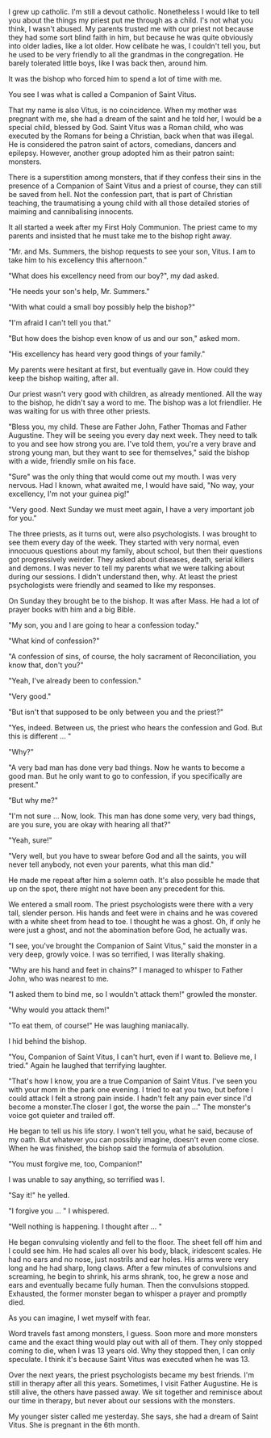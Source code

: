 I grew up catholic. I'm still a devout catholic. Nonetheless I would like to tell you about the things my priest put me through as a child. I's not what you think, I wasn't abused. My parents trusted me with our priest not because they had some sort blind faith in him, but because he was quite obviously into older ladies, like a lot older. How celibate he was, I couldn't tell you, but he used to be very friendly to all the grandmas in the congregation. He barely tolerated little boys, like I was back then, around him. 

It was the bishop who forced him to spend a lot of time with me. 

You see I was what is called a Companion of Saint Vitus. 

That my name is also Vitus, is no coincidence. When my mother was pregnant with me, she had a dream of the saint and he told her, I would be a special child, blessed by God. Saint Vitus was a Roman child, who was executed by the Romans for being a Christian, back when that was illegal. He is considered the patron saint of actors, comedians, dancers and epilepsy. However, another group adopted him as their patron saint: monsters.

There is a superstition among monsters, that if they confess their sins in the presence of a Companion of Saint Vitus and a priest of course, they can still be saved from hell. Not the confession part, that is part of Christian teaching, the traumatising a young child with all those detailed stories of maiming and cannibalising innocents.

It all started a week after my First Holy Communion. The priest came to my parents and insisted that he must take me to the bishop right away. 

"Mr. and Ms. Summers, the bishop requests to see your son, Vitus. I am to take him to his excellency this afternoon."

"What does his excellency need from our boy?", my dad asked.

"He needs your son's help, Mr. Summers."

"With what could a small boy possibly help the bishop?"

"I'm afraid I can't tell you that."

"But how does the bishop even know of us and our son," asked mom.

"His excellency has heard very good things of your family."

My parents were hesitant at first, but eventually gave in. How could they keep the bishop waiting, after all.

Our priest wasn't very good with children, as already mentioned. All the way to the bishop, he didn't say a word to me. The bishop was a lot friendlier. He was waiting for us with three other priests.

"Bless you, my child. These are Father John, Father Thomas and Father Augustine. They will be seeing you every day next week. They need to talk to you and see how strong you are. I've told them, you're a very brave and strong young man, but they want to see for themselves," said the bishop with a wide, friendly smile on his face.

"Sure" was the only thing that would come out my mouth. I was very nervous. Had I known, what awaited me, I would have said, "No way, your excellency, I'm not your guinea pig!"

"Very good. Next Sunday we must meet again, I have a very important job for you."

The three priests, as it turns out, were also psychologists. I was brought to see them every day of the week. They started with very normal, even innocuous questions about my family, about school, but then their questions got progressively weirder. They asked about diseases, death, serial killers and demons. I was never to tell my parents what we were talking about during our sessions. I didn't understand then, why. At least the priest psychologists were friendly and seamed to like my responses. 

On Sunday they brought be to the bishop. It was after Mass. He had a lot of prayer books with him and a big Bible.

"My son, you and I are going to hear a confession today."

"What kind of confession?"

"A confession of sins, of course, the holy sacrament of Reconciliation, you know that, don't you?"

"Yeah, I've already been to confession."

"Very good."

"But isn't that supposed to be only between you and the priest?"

"Yes, indeed. Between us, the priest who hears the confession and God. But this is different … "

"Why?"

"A very bad man has done very bad things. Now he wants to become a good man. But he only want to go to confession, if you specifically are present."

"But why me?"

"I'm not sure … Now, look. This man has done some very, very bad things, are you sure, you are okay with hearing all that?"

"Yeah, sure!"

"Very well, but you have to swear before God and all the saints, you will never tell anybody, not even your parents, what this man did."

He made me repeat after him a solemn oath. It's also possible he made that up on the spot, there might not have been any precedent for this.

We entered a small room. The priest psychologists were there with a very tall, slender person. His hands and feet were in chains and he was covered with a white sheet from head to toe. I thought he was a ghost. Oh, if only he were just a ghost, and not the abomination before God, he actually was.

"I see, you've brought the Companion of Saint Vitus," said the monster in a very deep, growly voice. I was so terrified, I was literally shaking.

"Why are his hand and feet in chains?" I managed to whisper to Father John, who was nearest to me.

"I asked them to bind me, so I wouldn't attack them!" growled the monster.

"Why would you attack them!"

"To eat them, of course!" He was laughing maniacally.

I hid behind the bishop.

"You, Companion of Saint Vitus, I can't hurt, even if I want to. Believe me, I tried." Again he laughed that terrifying laughter.

"That's how I know, you are a true Companion of Saint Vitus. I've seen you with your mom in the park one evening. I tried to eat you two, but before I could attack I felt a strong pain inside. I hadn't felt any pain ever since I'd become a monster.The closer I got, the worse the pain …" The monster's voice got quieter and trailed off.

He began to tell us his life story. I won't tell you, what he said, because of my oath. But whatever you can possibly imagine, doesn't even come close. When he was finished, the bishop said the formula of absolution. 

"You must forgive me, too, Companion!"

I was unable to say anything, so terrified was I.

"Say it!" he yelled.

"I forgive you … " I whispered.

"Well nothing is happening. I thought after … "

He began convulsing violently and fell to the floor. The sheet fell off him and I could see him. He had scales all over his body, black, iridescent scales. He had no ears and no nose, just nostrils and ear holes. His arms were very long and he had sharp, long claws. After a few minutes of convulsions and screaming, he begin to shrink, his arms shrank, too, he grew a nose and ears and eventually became fully human. Then the convulsions stopped. Exhausted, the former monster began to whisper a prayer and promptly died.

As you can imagine, I wet myself with fear. 

Word travels fast among monsters, I guess. Soon more and more monsters came and the exact thing would play out with all of them. They only stopped coming to die, when I was 13 years old. Why they stopped then, I can only speculate. I think it's because Saint Vitus was executed when he was 13. 

Over the next years, the priest psychologists became my best friends. I'm still in therapy after all this years. Sometimes, I visit Father Augustine. He is still alive, the others have passed away. We sit together and reminisce about our time in therapy, but never about our sessions with the monsters. 

My younger sister called me yesterday. She says, she had a dream of Saint Vitus. She is pregnant in the 6th month.